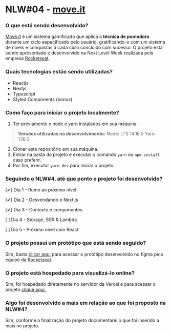 # NLW#04 - [move.it](https://letsmoveit.vercel.app/)

### O que está sendo desenvolvido?
[Move.it](https://letsmoveit.vercel.app/) é um sistema gamificado que aplica a **técnica de pomodoro** durante um ciclo especificado pelo usuário, gratificando-o com um sistema de níveis e conquistas a cada ciclo concluído com sucesso. O projeto está sendo apresentado e desenvolvido na Next Level Week realizada pela empresa [Rocketseat](https://rocketseat.com.br/).

### Quais tecnologias estão sendo utilizadas?
- Reactjs
- Nextjs
- Typescript
- Styled Components (bonus)

### Como faço para iniciar o projeto localmente?

1) Ter préviamente o node e yarn instalados em sua máquina.
>**Versões utilizadas no desenvolvimento:**
>Node: LTS 14.16.0
>Yarn: 1.16.0
2) Clonar este repositório em sua máquina.
3) Entrar na pasta do projeto e executar o comando `yarn` ou `npm install` caso preferir.
4) Por fim, executar `yarn dev` para iniciar o projeto.

### Seguindo o NLW#4, até que ponto o projeto foi desenvolvido?
<p>[✔] Dia 1 - Rumo ao próximo nível</p>
<p>[✔] Dia 2 - Desvendando o Next.js</p>
<p>[✔] Dia 3 - Contexto e componentes</p>
<p>[ ] Dia 4 - Storage, SSR & Lambda</p>
<p>[ ] Dia 5 - Próximo nível com React</p>

### O projeto possui um protótipo que está sendo seguido?
Sim, basta [clicar aqui](https://www.figma.com/file/9NKPKqlS6yCg8QA7uGRnEP/Move.it-1.0-(Copy)?node-id=149721%3A851) para acessar o protótipo desenvolvido no figma pela equipe da [Rocketseat](https://rocketseat.com.br/).

### O projeto está hospedado para visualizá-lo online?
Sim, foi hospedado diretamente no servidor da Vercel e para acessar o projeto [clique aqui.](https://letsmoveit.vercel.app/)

### Algo foi desenvolvido a mais em relação ao que foi proposto na NLW#4?
Sim, conforme a finalização do projeto documentarei o que foi inserido a mais no projeto.
